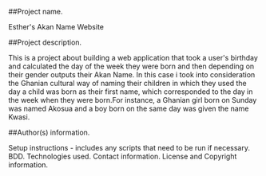##Project name.

Esther's Akan Name Website

##Project description.

This is a project about building a web application that took a user's birthday and calculated the day of the week they were born and then depending on their gender outputs their Akan Name. In this case i took into consideration the Ghanian cultural way of naming their children in which they used the day a child was born as their first name, which corresponded to the day in the week when they were born.For instance, a Ghanian girl born on Sunday was named Akosua and a boy born on the same day was given the name Kwasi.

##Author(s) information.


Setup instructions - includes any scripts that need to be run if necessary.
BDD.
Technologies used.
Contact information.
License and Copyright information.
